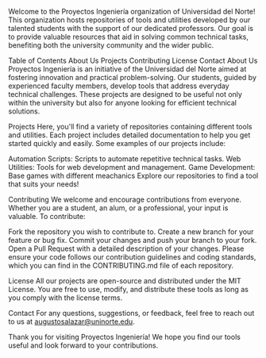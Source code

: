Welcome to the Proyectos Ingeniería organization of Universidad del Norte! This organization hosts repositories of tools and utilities developed by our talented students with the support of our dedicated professors. Our goal is to provide valuable resources that aid in solving common technical tasks, benefiting both the university community and the wider public.

Table of Contents
About Us
Projects
Contributing
License
Contact
About Us
Proyectos Ingeniería is an initiative of the Universidad del Norte aimed at fostering innovation and practical problem-solving. Our students, guided by experienced faculty members, develop tools that address everyday technical challenges. These projects are designed to be useful not only within the university but also for anyone looking for efficient technical solutions.

Projects
Here, you'll find a variety of repositories containing different tools and utilities. Each project includes detailed documentation to help you get started quickly and easily. Some examples of our projects include:

Automation Scripts: Scripts to automate repetitive technical tasks.
Web Utilities: Tools for web development and management.
Game Development: Base games with different meachanics
Explore our repositories to find a tool that suits your needs!

Contributing
We welcome and encourage contributions from everyone. Whether you are a student, an alum, or a professional, your input is valuable. To contribute:

Fork the repository you wish to contribute to.
Create a new branch for your feature or bug fix.
Commit your changes and push your branch to your fork.
Open a Pull Request with a detailed description of your changes.
Please ensure your code follows our contribution guidelines and coding standards, which you can find in the CONTRIBUTING.md file of each repository.

License
All our projects are open-source and distributed under the MIT License. You are free to use, modify, and distribute these tools as long as you comply with the license terms.

Contact
For any questions, suggestions, or feedback, feel free to reach out to us at augustosalazar@uninorte.edu. 

Thank you for visiting Proyectos Ingeniería! We hope you find our tools useful and look forward to your contributions.
